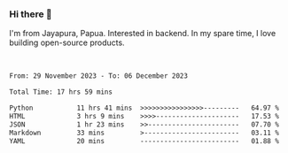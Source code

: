 ### Hi there 👋

I'm from Jayapura, Papua. Interested in backend. In my spare time, I love building open-source products.

<br>

 
 <!--START_SECTION:waka-->

```txt
From: 29 November 2023 - To: 06 December 2023

Total Time: 17 hrs 59 mins

Python           11 hrs 41 mins  >>>>>>>>>>>>>>>>---------   64.97 %
HTML             3 hrs 9 mins    >>>>---------------------   17.53 %
JSON             1 hr 23 mins    >>-----------------------   07.70 %
Markdown         33 mins         >------------------------   03.11 %
YAML             20 mins         -------------------------   01.88 %
```

<!--END_SECTION:waka-->
